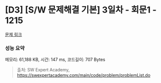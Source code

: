 # [D3] [S/W 문제해결 기본] 3일차 - 회문1 - 1215 

[문제 링크](https://swexpertacademy.com/main/code/problem/problemDetail.do?contestProbId=AV14QpAaAAwCFAYi) 

### 성능 요약

메모리: 61,188 KB, 시간: 147 ms, 코드길이: 707 Bytes



> 출처: SW Expert Academy, https://swexpertacademy.com/main/code/problem/problemList.do